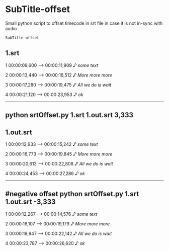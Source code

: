 # SubTitle-offset
Small python script to offset timecode in srt file in case it is not in-sync with audio

    SubTitle-offset
  
1.srt
------------------
1
00:00:09,600 --> 00:00:11,909
<i>♪ some text</i>

2
00:00:13,440 --> 00:00:16,512
<i>♪ More more more</i>

3
00:00:17,280 --> 00:00:19,475
<i>♪ All we do is wait</i>

4
00:00:21,120 --> 00:00:23,953
<i>♪ ok</i>

------------------
python srtOffset.py 1.srt 1.out.srt 3,333 
------------------
1.out.srt
------------------
1
00:00:12,933 --> 00:00:15,242
<i>♪ some text</i>

2
00:00:16,773 --> 00:00:19,845
<i>♪ More more more</i>

3
00:00:20,613 --> 00:00:22,808
<i>♪ All we do is wait</i>

4
00:00:24,453 --> 00:00:27,286
<i>♪ ok</i>

 
------------------
#negative offset
python srtOffset.py 1.srt 1.out.srt -3,333 
------------------
1
00:00:12,267 --> 00:00:14,576
<i>♪ some text</i>

2
00:00:16,107 --> 00:00:19,179
<i>♪ More more more</i>

3
00:00:19,947 --> 00:00:22,142
<i>♪ All we do is wait</i>

4
00:00:23,787 --> 00:00:26,620
<i>♪ ok</i>



